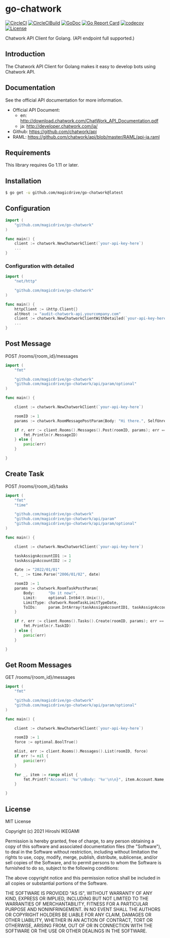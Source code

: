 # go-chatwork

[![CircleCI](https://circleci.com/gh/magicdrive/go-chatwork/tree/main.svg?style=svg)](https://circleci.com/gh/magicdrive/go-chatwork/tree/main)
[![CircleCIBuild](https://img.shields.io/circleci/build/github/magicdrive/go-chatwork)](https://circleci.com/gh/magicdrive/go-chatwork/tree/main)
[![GoDoc](https://godoc.org/github.com/magicdrive/go-chatwork?status.svg)](https://godoc.org/github.com/magicdrive/go-chatwork)
[![Go Report Card](https://goreportcard.com/badge/github.com/magicdrive/go-chatwork?1)](https://goreportcard.com/report/github.com/magicdrive/go-chatwork)
[![codecov](https://codecov.io/gh/magicdrive/go-chatwork/branch/main/graph/badge.svg?token=RWP0GEUWPA)](https://codecov.io/gh/magicdrive/go-chatwork)
[![License](https://img.shields.io/github/license/mashape/apistatus.svg)](https://github.com/magicdrive/go-chatwork/blob/main/LICENSE)

Chatwork API Client for Golang. (API endpoint full supported.)

## Introduction
The Chatwork API Client for Golang makes it easy to develop bots using Chatwork API.

## Documentation

See the official API documentation for more information.

* Official API Document:
	- en: http://download.chatwork.com/ChatWork_API_Documentation.pdf
	- ja: http://developer.chatwork.com/ja/
* Github: https://github.com/chatwork/api
* RAML: https://github.com/chatwork/api/blob/master/RAML/api-ja.raml

## Requirements

This library requires Go 1.11 or later.

## Installation ##

```sh
$ go get -u github.com/magicdrive/go-chatwork@latest
```

## Configuration ##

```go
import (
	"github.com/magicdrive/go-chatwork"
)

func main() {
	client := chatwork.NewChatworkClient(`your-api-key-here`)
	...
}

```

### Configuration with detailed ###

```go
import (
	"net/http"

	"github.com/magicdrive/go-chatwork"
)

func main() {
	httpClient := &http.Client{}
	altHost := "audit-chatwork-api.yourcompany.com"
	client := chatwork.NewChatworkClientWithDetailed(`your-api-key-here`, httpClient, altHost)
	...
}

```

## Post Message ##

POST /rooms/{room_id}/messages

```go
import (
	"fmt"

	"github.com/magicdrive/go-chatwork"
	"github.com/magicdrive/go-chatwork/api/param/optional"
)

func main() {

	client := chatwork.NewChatworkClient(`your-api-key-here`)

	roomID := 1
	params := chatwork.RoomMessagePostParam{Body: "Hi there.", SelfUnread: optional.BoolTrue()}

	if r, err := client.Rooms().Messages().Post(roomID, params); err == nil {
		fmt.Println(r.MessageID)
	} else {
		panic(err)
	}

}

```

## Create Task ##

POST /rooms/{room_id}/tasks

```go
import (
	"fmt"
	"time"

	"github.com/magicdrive/go-chatwork"
	"github.com/magicdrive/go-chatwork/api/param"
	"github.com/magicdrive/go-chatwork/api/param/optional"
)

func main() {

	client := chatwork.NewChatworkClient(`your-api-key-here`)

	taskAssignAccountID1 := 1
	taskAssignAccountID2 := 2

	date := "2022/01/01"
	t, _ := time.Parse("2006/01/02", date)

	roomID := 1
	params := chatwork.RoomTaskPostParam{
		Body:      "Do it now!",
		Limit:     optional.Int64(t.Unix()),
		LimitType: chatwork.RoomTaskLimitTypeDate,
		ToIDs:     param.IntArray(taskAssignAccountID1, taskAssignAccountID2),
	}

	if r, err := client.Rooms().Tasks().Create(roomID, params); err == nil {
		fmt.Println(r.TaskID)
	} else {
		panic(err)
	}

}
```

## Get Room Messages ##

GET /rooms/{room_id}/messages

```go
import (
	"fmt"

	"github.com/magicdrive/go-chatwork"
	"github.com/magicdrive/go-chatwork/api/param/optional"
)

func main() {

	client := chatwork.NewChatworkClient(`your-api-key-here`)

	roomID := 1
	force := optional.BoolTrue()

	mlist, err := client.Rooms().Messages().List(roomID, force)
	if err != nil {
		panic(err)
	}

	for _, item := range mlist {
		fmt.Printf("Account: '%v'\nBody: '%v'\n\n}", item.Account.Name, item.Body)
	}

}
```

## License

MIT License

Copyright (c) 2021 Hiroshi IKEGAMI

Permission is hereby granted, free of charge, to any person obtaining a copy
of this software and associated documentation files (the "Software"), to deal
in the Software without restriction, including without limitation the rights
to use, copy, modify, merge, publish, distribute, sublicense, and/or sell
copies of the Software, and to permit persons to whom the Software is
furnished to do so, subject to the following conditions:

The above copyright notice and this permission notice shall be included in all
copies or substantial portions of the Software.

THE SOFTWARE IS PROVIDED "AS IS", WITHOUT WARRANTY OF ANY KIND, EXPRESS OR
IMPLIED, INCLUDING BUT NOT LIMITED TO THE WARRANTIES OF MERCHANTABILITY,
FITNESS FOR A PARTICULAR PURPOSE AND NONINFRINGEMENT. IN NO EVENT SHALL THE
AUTHORS OR COPYRIGHT HOLDERS BE LIABLE FOR ANY CLAIM, DAMAGES OR OTHER
LIABILITY, WHETHER IN AN ACTION OF CONTRACT, TORT OR OTHERWISE, ARISING FROM,
OUT OF OR IN CONNECTION WITH THE SOFTWARE OR THE USE OR OTHER DEALINGS IN THE
SOFTWARE.
